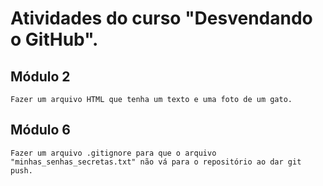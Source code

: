 # Atividades do curso "Desvendando o GitHub".

## Módulo 2
    Fazer um arquivo HTML que tenha um texto e uma foto de um gato.

## Módulo 6 
    Fazer um arquivo .gitignore para que o arquivo "minhas_senhas_secretas.txt" não vá para o repositório ao dar git push.
    